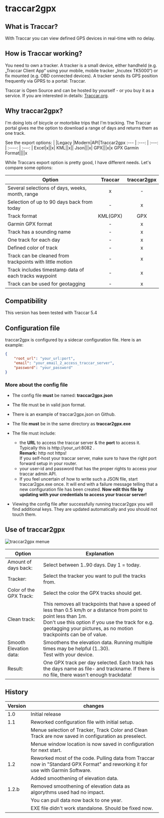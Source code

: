 # traccar2gpx

## What is Traccar?
With Traccar you can view defined GPS devices in real-time with no delay.

## How is Traccar working?
You need to own a tracker. A tracker is a small device, either handheld (e.g. „Traccar Client App“ using your mobile, mobile tracker „Incutex TK5000“) or fix mounted (e.g. OBD connected devices). A tracker sends its GPS position frequently via GPRS to a portal: Traccar.

Traccar is Open Source and can be hosted by yourself - or you buy it as a service. If you are interested in details: [Traccar.org](https://www.traccar.org/).

## Why traccar2gpx?
I'm doing lots of bicycle or motorbike trips that I'm tracking. The Traccar portal gives me the option to download a range of days and returns them as one track.

See the export options:
| |Legacy	|Modern|API|Traccar2gpx
:--- | :---: | :---: | :----: | :---: |
Excel|x||x|
KML||x||
Json|||x|
GPX|||x|x
GPX Garmin Format||||x

While Traccars export option is pretty good, I have different needs. Let's compare some options:

|Option |Traccar |traccar2gpx|
--- | :---: | :---: |
|Several selections of days, weeks, month, range  | x | - |
|Selection of up to 90 days back from today  | - | x |
|Track format |KML(GPX) | GPX|
|Garmin GPX format | - | x |
|Track has a sounding name  | - | x |
|One track for each day  | - | x |
|Defined color of track  | - | x |
|Track can be cleaned from trackpoints with little motion  | - | x |
|Track includes timestamp data of each tracks waypoint  | - | x |
|Track can be used for geotagging  | - | x |

## Compatibility
This version has been tested with Traccar 5.4
## Configuration file

traccar2gpx is configured by a sidecar configuration file. Here is an example:

```json
{
    "root_url": "your_url:port",
    "email": "your_email_2_access_traccar_server",
    "password": "your_password"
}
```
### More about the config file
* The config file **must** be named: **traccar2gpx.json**
* The file must be in valid json format.
* There is an example of traccar2gpx.json on Github. 

* The file **must** be in the same directory as **traccar2gpx.exe**
* The file must include:
    *  the **URL** to access the traccar server & the **port** to access it. Typically this is http://your_url:8082 . <br />**Remark:** http not https!  <br /> If you self-host your traccar server, make sure to have the right port forward setup in your router.
    *  your user-id and password that has the proper rights to access your traccar admin API.
    * If you feel uncertain of how to write such a JSON file, start traccar2gpx.exe once. It will end with a failure message telling that a new configuration file has been created. 
    **Now edit this file by updating with your credentials to access your traccar server!**

* Viewing the config file after successfully running traccar2gpx you will find additional keys. They are updated automatically and you should not touch them.
    
## Use of traccar2gpx

![traccar2gpx menue](https://motorradtouren.de/traccar2gpx.jpg "traccar2gpx menue options")


|Option |Explanation |
--- | --- |
|Amount of days back:|Select between 1..90 days. Day 1 = today.  |
|Tracker:|Select the tracker you want to pull the tracks from.  |
|Color of the GPX Track:|Select the color the GPX tracks should get.  |
|Clean track: | This removes all trackpoints that have a speed of less than 0.5 km/h or a distance from point to point less than 1m. <br/>Don't use this option if you use the track for e.g. geotagging your pictures, as no motion trackpoints can be of value.  |
|Smooth Elevation data:| Smoothens the elevation data. Running multiple times may be helpful (1..30). <br/>Test with your device. |
|Result:|One GPX track per day selected. Each track has the days name as file- and trackname. If there is no file, there wasn't enough trackdata! |

## History
|Version |changes|
--- | --- |
|1.0 |Initial release|
|1.1 |Reworked configuration file with initial setup.|
| | Menue selection of Tracker, Track Color and Clean Track are now saved in configuration as preselect.|
| | Menue window location is now saved in configuration for next start.|
|1.2 |Reworked most of the code. Pulling data from Traccar now in "Standard GPX Format" and reworking it for use with Garmin Software.|
| | Added smoothening of elevation data.|
|1.2.b | Removed smoothening of elevation data as algorythms used had no impact.|
| | You can pull data now back to one year.|
| | EXE file didn't work standalone. Should be fixed now.|
